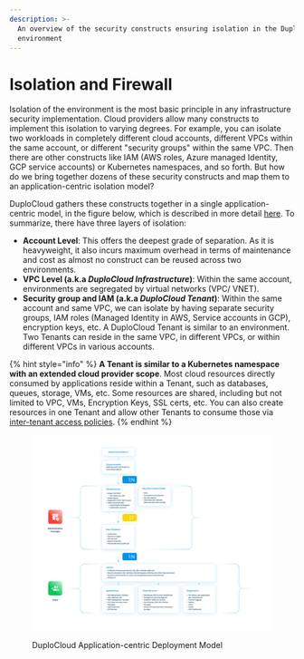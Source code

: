 ```yaml
---
description: >-
  An overview of the security constructs ensuring isolation in the DuploCloud
  environment
---
```


# Isolation and Firewall

Isolation of the environment is the most basic principle in any infrastructure security implementation. Cloud providers allow many constructs to implement this isolation to varying degrees. For example, you can isolate two workloads in completely different cloud accounts, different VPCs within the same account, or different "security groups" within the same VPC. Then there are other constructs like IAM (AWS roles, Azure managed Identity, GCP service accounts) or Kubernetes namespaces, and so forth. But how do we bring together dozens of these security constructs and map them to an application-centric isolation model?&#x20;

DuploCloud gathers these constructs together in a single application-centric model, in the figure below, which is described in more detail [here](../../welcome-to-duplocloud/application-focussed-interface/). To summarize, there have three layers of isolation:

* **Account Level**: This offers the deepest grade of separation. As it is heavyweight, it also incurs maximum overhead in terms of maintenance and cost as almost no construct can be reused across two environments.&#x20;
* **VPC Level (a.k.a **_**DuploCloud Infrastructure**_**)**: Within the same account, environments are segregated by virtual networks (VPC/ VNET).
* **Security group and IAM (a.k.a **_**DuploCloud Tenant**_**)**: Within the same account and same VPC, we can isolate by having separate security groups, IAM roles (Managed Identity in AWS, Service accounts in GCP), encryption keys, etc. A DuploCloud Tenant is similar to an environment. Two Tenants can reside in the same VPC, in different VPCs, or within different VPCs in various accounts.

{% hint style="info" %}
**A Tenant is similar to a Kubernetes namespace with an extended cloud provider scope**. Most cloud resources directly consumed by applications reside within a Tenant, such as databases, queues, storage, VMs, etc. Some resources are shared, including but not limited to VPC, VMs, Encryption Keys, SSL certs, etc. You can also create resources in one Tenant and allow other Tenants to consume those via [inter-tenant access policies](../../user-administration/access-control/tenant-access/cross-tenant-access.md).  &#x20;
{% endhint %}

<figure><img src="../../.gitbook/assets/duplocloud-customer-walkthroughs-diagram.png" alt=""><figcaption><p>DuploCloud Application-centric Deployment Model</p></figcaption></figure>

&#x20; &#x20;
